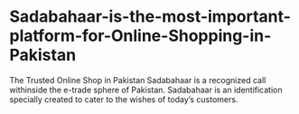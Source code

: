 # Sadabahaar-is-the-most-important-platform-for-Online-Shopping-in-Pakistan
The Trusted Online Shop in Pakistan Sadabahaar is a recognized call withinside the e-trade sphere of Pakistan. Sadabahaar is an identification specially created to cater to the wishes of today’s customers. 
